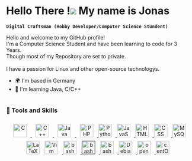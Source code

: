 # Hello There !![](https://user-images.githubusercontent.com/18350557/176309783-0785949b-9127-417c-8b55-ab5a4333674e.gif) My name is Jonas

**`Digital Craftsman (Hobby Developer/Computer Science Stundent)`**

Hello and welcome to my GitHub profile!<br>
I'm a Computer Science Student and have been learning to code for 3 Years.<br>
Though most of my Repository are set to private.<br><br>
I have a passion for Linux and other open-source technologys.<br>

*   🌍  I'm based in Germany
*   🧠  I'm learning Java, C/C++

<!-- Just for the line -->
#

### 🧰 Tools and Skills
<p align="center">
  <!-- C -->
  <a href="https://docs.microsoft.com/en-us/cpp/?view=msvc-170" target="_blank" rel="noreferrer">
    <img width="36" height="36" style="padding:10px;" alt="C" src="https://cdn.jsdelivr.net/gh/devicons/devicon/icons/c/c-original.svg" />
  </a>
  <!-- C++ -->
  <a href="https://docs.microsoft.com/en-us/cpp/?view=msvc-170" target="_blank" rel="noreferrer">
    <img width="36" height="36" style="padding:10px;" alt="C++" src="https://cdn.jsdelivr.net/gh/devicons/devicon/icons/cplusplus/cplusplus-original.svg" />
  </a>
  <!-- Java -->
  <a href="https://www.oracle.com/java/" target="_blank" rel="noreferrer">
    <img width="36" height="36" style="padding:10px;" alt="Java" src="https://cdn.jsdelivr.net/gh/devicons/devicon/icons/java/java-original.svg" />
  </a>
  <!-- PHP -->
  <a href="https://www.php.net/" target="_blank" rel="noreferrer">
    <img width="36" height="36" style="padding:10px;" alt="PHP" src="https://cdn.jsdelivr.net/gh/devicons/devicon/icons/php/php-original.svg" />
  </a>
  <!-- Python -->
  <a href="https://www.python.org/" target="_blank" rel="noreferrer">
    <img  width="36" height="36" style="padding-right:10px;" alt="Python" src="https://raw.githubusercontent.com/danielcranney/readme-generator/main/public/icons/skills/python-colored.svg" />
  </a>
  <!-- JavaScript -->
  <a href="https://developer.mozilla.org/en-US/docs/Web/JavaScript" target="_blank" rel="noreferrer">
    <img width="36" height="36" style="padding-right:10px;" alt="JavaScript" src="https://cdn.jsdelivr.net/gh/devicons/devicon/icons/javascript/javascript-original.svg" />
  </a>
  <!-- HTML5 -->
  <a href="https://developer.mozilla.org/en-US/docs/Glossary/HTML5" target="_blank" rel="noreferrer">
    <img width="36" height="36" style="padding-right:10px;" alt="HTML5" src="https://cdn.jsdelivr.net/gh/devicons/devicon/icons/html5/html5-original.svg"/>
  </a>
  <!-- CSS3 -->
  <a href="https://www.w3.org/TR/CSS/#css" target="_blank" rel="noreferrer">
    <img width="36" height="36" style="padding-right:10px;" alt="CSS" src="https://cdn.jsdelivr.net/gh/devicons/devicon/icons/css3/css3-original.svg" />
  </a>
  <!-- MySQL -->
  <a href="https://www.mysql.com/" target="_blank" rel="noreferrer">
    <img width="36" height="36" style="padding-right:10px;" alt="MySQL" src="https://cdn.jsdelivr.net/gh/devicons/devicon/icons/mysql/mysql-original.svg"/>
  </a>
  <!-- LaTeX -->
  <a [href="https://www.latex-project.org/" target="_blank" rel="noreferrer">
    <img width="36" height="36" alt="LaTeX" style="padding-right:10px;" src="https://cdn.jsdelivr.net/gh/devicons/devicon/icons/latex/latex-original.svg"/>
  </a>
  <!-- Vim -->
  <a href="https://www.vim.org/" target="_blank" rel="noreferrer">
    <img width="36" height="36" style="padding-right:10px;" alt="Vim" src="https://cdn.jsdelivr.net/gh/devicons/devicon/icons/vim/vim-original.svg" />
  </a>
   <!-- vscode -->
  <a href="https://code.visualstudio.com/" target="_blank" rel="noreferrer">
    <img width="36" height="36" style="padding-right:10px;" alt="bash" src="https://cdn.jsdelivr.net/gh/devicons/devicon/icons/vscode/vscode-original.svg" />
  </a>
   <!-- Linux (link leads to nowhere) -->
  <a href="" target="_blank" rel="noreferrer">
    <img width="36" height="36" style="padding-right:10px;" alt="bash" src="https://cdn.jsdelivr.net/gh/devicons/devicon/icons/linux/linux-original.svg" />
  </a>
  <!-- Bash -->
  <a href="https://www.gnu.org/software/bash/" target="_blank" rel="noreferrer">
    <img width="36" height="36" style="padding-right:10px;" alt="bash" src="https://cdn.jsdelivr.net/gh/devicons/devicon/icons/bash/bash-original.svg" />
  </a>
  <!-- Debian -->
  <a href="https://www.debian.org" target="_blank" rel="noreferrer">
    <img width="36" height="36" style="padding-right:10px;" alt="Debian" src="https://cdn.jsdelivr.net/gh/devicons/devicon/icons/debian/debian-original.svg" />
  </a>
  <!-- openSUSE -->
  <a href="https://www.opensuse.org" target="_blank" rel="noreferrer">
    <img width="36" height="36" style="padding-right:10px;" alt="openSUSE" src="https://cdn.jsdelivr.net/gh/devicons/devicon/icons/opensuse/opensuse-original-wordmark.svg" />
  </a>
  <!-- centOS -->
  <a href="https://www.centos.org" target="_blank" rel="noreferrer">
    <img width="36" height="36" style="padding-right:10px;" alt="centOS" src="https://cdn.jsdelivr.net/gh/devicons/devicon/icons/centos/centos-original.svg" />
  </a>
</p>


